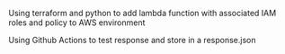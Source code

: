 Using terraform and python to add lambda function with associated IAM roles and policy to AWS environment

Using Github Actions to test response and store in a response.json
